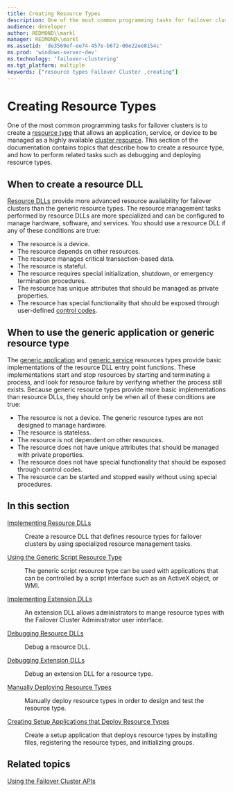```yaml
---
title: Creating Resource Types
description: One of the most common programming tasks for failover clusters is to create a resource type that allows an application, service, or device to be managed as a highly available cluster resource.
audience: developer
author: REDMOND\\markl
manager: REDMOND\\markl
ms.assetid: 'de3569ef-ee74-457e-b672-00e22ee8154c'
ms.prod: 'windows-server-dev'
ms.technology: 'failover-clustering'
ms.tgt_platform: multiple
keywords: ["resource types Failover Cluster ,creating"]
---
```


# Creating Resource Types

One of the most common programming tasks for failover clusters is to create a [resource type](resource-types.md) that allows an application, service, or device to be managed as a highly available [cluster resource](resources.md). This section of the documentation contains topics that describe how to create a resource type, and how to perform related tasks such as debugging and deploying resource types.

## When to create a resource DLL

[Resource DLLs](resource-dlls.md) provide more advanced resource availability for failover clusters than the generic resource types. The resource management tasks performed by resource DLLs are more specialized and can be configured to manage hardware, software, and services. You should use a resource DLL if any of these conditions are true:

-   The resource is a device.
-   The resource depends on other resources.
-   The resource manages critical transaction-based data.
-   The resource is stateful.
-   The resource requires special initialization, shutdown, or emergency termination procedures.
-   The resource has unique attributes that should be managed as private properties.
-   The resource has special functionality that should be exposed through user-defined [control codes](about-control-codes.md).

## When to use the generic application or generic resource type

The [generic application](generic-application.md) and [generic service](generic-service.md) resources types provide basic implementations of the resource DLL entry point functions. These implementations start and stop resources by starting and terminating a process, and look for resource failure by verifying whether the process still exists. Because generic resource types provide more basic implementations than resource DLLs, they should only be when all of these conditions are true:

-   The resource is not a device. The generic resource types are not designed to manage hardware.
-   The resource is stateless.
-   The resource is not dependent on other resources.
-   The resource does not have unique attributes that should be managed with private properties.
-   The resource does not have special functionality that should be exposed through control codes.
-   The resource can be started and stopped easily without using special procedures.

## In this section

<dl> <dt>

[Implementing Resource DLLs](implementing-resource-dlls.md)
</dt> <dd>

Create a resource DLL that defines resource types for failover clusters by using specialized resource management tasks.

</dd> <dt>

[Using the Generic Script Resource Type](using-the-generic-script-resource-type.md)
</dt> <dd>

The generic script resource type can be used with applications that can be controlled by a script interface such as an ActiveX object, or WMI.

</dd> <dt>

[Implementing Extension DLLs](implementing-extension-dlls.md)
</dt> <dd>

An extension DLL allows administrators to mange resource types with the Failover Cluster Administrator user interface.

</dd> <dt>

[Debugging Resource DLLs](debugging-resource-dlls.md)
</dt> <dd>

Debug a resource DLL.

</dd> <dt>

[Debugging Extension DLLs](debugging-extension-dlls.md)
</dt> <dd>

Debug an extension DLL for a resource type.

</dd> <dt>

[Manually Deploying Resource Types](deploying-resource-types.md)
</dt> <dd>

Manually deploy resource types in order to design and test the resource type.

</dd> <dt>

[Creating Setup Applications that Deploy Resource Types](creating-cluster-aware-setup-applications.md)
</dt> <dd>

Create a setup application that deploys resource types by installing files, registering the resource types, and initializing groups.

</dd> </dl>

## Related topics

<dl> <dt>

[Using the Failover Cluster APIs](using-the-server-cluster-api.md)
</dt> </dl>

 

 




